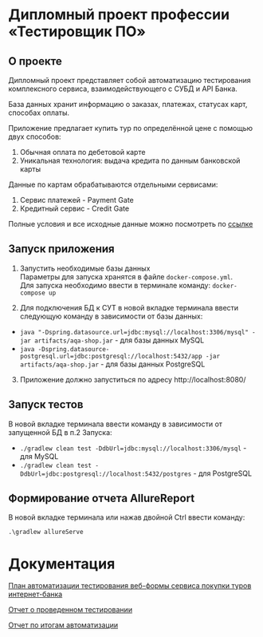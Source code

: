 # Дипломный проект профессии «Тестировщик ПО»

## О проекте
Дипломный проект представляет собой автоматизацию тестирования комплексного сервиса, взаимодействующего с СУБД и API Банка.

База данных хранит информацию о заказах, платежах, статусах карт, способах оплаты.

Приложение предлагает купить тур по определённой цене с помощью двух способов:

1. Обычная оплата по дебетовой карте
2. Уникальная технология: выдача кредита по данным банковской карты 
   
Данные по картам обрабатываются отдельными сервисами:
1. Сервис платежей - Payment Gate
2. Кредитный сервис - Credit Gate

Полные условия и все исходные данные можно посмотреть по [ссылке](https://github.com/netology-code/qa-diploma) 

## Запуск приложения
1. Запустить необходимые базы данных   
Параметры для запуска хранятся в файле `docker-compose.yml`.   
Для запуска необходимо ввести в терминале команду: `docker-compose up`

2. Для подключения БД к СУТ в новой вкладке терминала ввести следующую команду в зависимости от базы данных:

* `java "-Dspring.datasource.url=jdbc:mysql://localhost:3306/mysql" -jar artifacts/aqa-shop.jar` - для базы данных MySQL
* `java -Dspring.datasource-postgresql.url=jdbc:postgresql://localhost:5432/app -jar artifacts/aqa-shop.jar` - для базы данных PostgreSQL

3. Приложение должно запуститься по адресу http://localhost:8080/

## Запуск тестов
В новой вкладке терминала ввести команду в зависимости от запущенной БД в п.2 Запуска:
* `./gradlew clean test -DdbUrl=jdbc:mysql://localhost:3306/mysql` - для MySQL
* `./gradlew clean test -DdbUrl=jdbc:postgresql://localhost:5432/postgres` - для PostgreSQL

## Формирование отчета AllureReport
В новой вкладке терминала или нажав двойной Ctrl ввести команду:

`.\gradlew allureServe` 

# Документация

[План автоматизации тестирования веб-формы сервиса покупки туров интернет-банка](https://github.com/andykucherenko/qa-diploma/blob/main/documents/Plan.md)

[Отчет о проведенном тестировании](https://github.com/andykucherenko/qa-diploma/blob/main/documents/Report.md)

[Отчет по итогам автоматизации](https://github.com/andykucherenko/qa-diploma/blob/main/documents/Summary.md)
